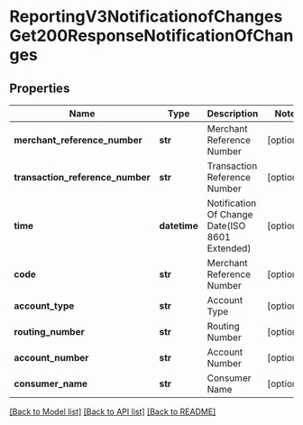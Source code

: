 # ReportingV3NotificationofChangesGet200ResponseNotificationOfChanges

## Properties
Name | Type | Description | Notes
------------ | ------------- | ------------- | -------------
**merchant_reference_number** | **str** | Merchant Reference Number | [optional] 
**transaction_reference_number** | **str** | Transaction Reference Number | [optional] 
**time** | **datetime** | Notification Of Change Date(ISO 8601 Extended) | [optional] 
**code** | **str** | Merchant Reference Number | [optional] 
**account_type** | **str** | Account Type | [optional] 
**routing_number** | **str** | Routing Number | [optional] 
**account_number** | **str** | Account Number | [optional] 
**consumer_name** | **str** | Consumer Name | [optional] 

[[Back to Model list]](../README.md#documentation-for-models) [[Back to API list]](../README.md#documentation-for-api-endpoints) [[Back to README]](../README.md)


